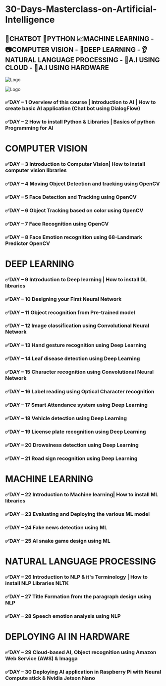 # 30-Days-Masterclass-on-Artificial-Intelligence
## 📳CHATBOT 🐍PYTHON 📈MACHINE LEARNING - 📷COMPUTER VISION - 🧠DEEP LEARNING - 👂NATURAL LANGUAGE PROCESSING - 📡A.I USING CLOUD - 🤖A.I USING HARDWARE
![Logo](https://github.com/yashraj9011/30-Days-Masterclass-on-Artificial-Intelligence/blob/main/IMG_20231102_071907.jpg)

![Logo](https://github.com/yashraj9011/30-Days-Masterclass-on-Artificial-Intelligence/blob/main/Images/IMG_20231106_192444.jpg)
### ✅DAY – 1 Overview of this course | Introduction to AI | How to create basic AI application (Chat bot using DialogFlow)

### ✅DAY – 2 How to install Python & Libraries | Basics of python Programming for AI

# COMPUTER VISION
### ✅DAY – 3 Introduction to Computer Vision| How to install computer vision libraries
### ✅DAY – 4 Moving Object Detection and tracking using OpenCV
### ✅DAY – 5 Face Detection and Tracking using OpenCV
### ✅DAY – 6 Object Tracking based on color using OpenCV
### ✅DAY – 7 Face Recognition using OpenCV
### ✅DAY – 8 Face Emotion recognition using 68-Landmark Predictor OpenCV

# DEEP LEARNING
### ✅DAY – 9 Introduction to Deep learning | How to install DL libraries
### ✅DAY – 10 Designing your First Neural Network
### ✅DAY – 11 Object recognition from Pre-trained model
### ✅DAY – 12 Image classification using Convolutional Neural Network
### ✅DAY – 13 Hand gesture recognition using Deep Learning
### ✅DAY – 14 Leaf disease detection using Deep Learning
### ✅DAY – 15 Character recognition using Convolutional Neural Network
### ✅DAY – 16 Label reading using Optical Character recognition
### ✅DAY – 17 Smart Attendance system using Deep Learning
### ✅DAY – 18 Vehicle detection using Deep Learning
### ✅DAY – 19 License plate recognition using Deep Learning
### ✅DAY – 20 Drowsiness detection using Deep Learning
### ✅DAY – 21 Road sign recognition using Deep Learning


# MACHINE LEARNING
### ✅DAY – 22 Introduction to Machine learning| How to install ML libraries
### ✅DAY – 23 Evaluating and Deploying the various ML model
### ✅DAY – 24 Fake news detection using ML
### ✅DAY – 25 AI snake game design using ML

# NATURAL LANGUAGE PROCESSING
### ✅DAY – 26 Introduction to NLP & it's Terminology | How to install NLP Libraries NLTK
### ✅DAY – 27 Title Formation from the paragraph design using NLP
### ✅DAY – 28 Speech emotion analysis using NLP

# DEPLOYING AI IN HARDWARE
### ✅DAY – 29 Cloud-based AI, Object recognition using Amazon Web Service (AWS) & Imagga
### ✅DAY – 30 Deploying AI application in Raspberry Pi with Neural Compute stick & Nvidia Jetson Nano
 
 
